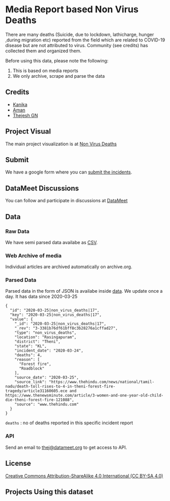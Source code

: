 # Media Report based Non Virus Deaths 

There are many deaths (Suicide, due to lockdown, lathicharge, hunger ,during migration etc) reported from the field which are related to COVID-19 disease but are not attributed to virus. Community (see credits) has collected them and organized them. 

Before using this data, please note the following:
 
 1. This is based on media reports
 2. We only archive, scrape and parse the data


## Credits

- [Kanika](https://twitter.com/_kanikas_)
- [Aman](https://twitter.com/CB_Aman)
- [Thejesh GN](https://thejeshgn.com)


## Project Visual
The main project visualization is at <a href="https://thejeshgn.com/projects/covid19-india/non-virus-deaths/">Non Virus Deaths</a>


## Submit
We have a google form where you can [submit the incidents](https://forms.gle/4BkJvBZH66kS65qbA).


## DataMeet Discussions 
You can follow and participate in discussions at [DataMeet](https://groups.google.com/forum/#!topic/datameet/vIsv3EgrX5s)


## Data

### Raw Data
We have semi parsed data availabe as [CSV](https://github.com/datameet/covid19/tree/master/non-virus-deaths-media-reports-backup).

### Web Archive of media
Individual articles are archived automatically on archive.org. 


### Parsed Data
 Parsed data in the form of JSON is availabe inside [data](https://github.com/datameet/covid19/tree/master/data). We update once a day. It has data since 2020-03-25


```
{
  "id": "2020-03-25|non_virus_deaths|17",
  "key": "2020-03-25|non_virus_deaths|17",
  "value": {
    "_id": "2020-03-25|non_virus_deaths|17",
    "_rev": "3-3381b76df61bff8c3b28276a1cffad27",
    "type": "non_virus_deaths",
    "location": "Rasingapuram",
    "district": "Theni",
    "state": "KL",
    "incident_date": "2020-03-24",
    "deaths": 4,
    "reason": [
      "Forest fire",
      "Roadblock"
    ],
    "source_date": "2020-03-25",
    "source_link": "https://www.thehindu.com/news/national/tamil-nadu/death-toll-rises-to-4-in-theni-forest-fire-tragedy/article31160605.ece and https://www.thenewsminute.com/article/3-women-and-one-year-old-child-die-theni-forest-fire-121088",
    "source": "www.thehindu.com"
  }
}
```

`deaths` : no of deaths reported in this specific incident report

### API
Send an email to thej@datameet.org to get access to API.


## License
<a href="https://creativecommons.org/licenses/by-sa/4.0/">Creative Commons Attribution-ShareAlike 4.0 International (CC BY-SA 4.0)</a>


## Projects Using this dataset

